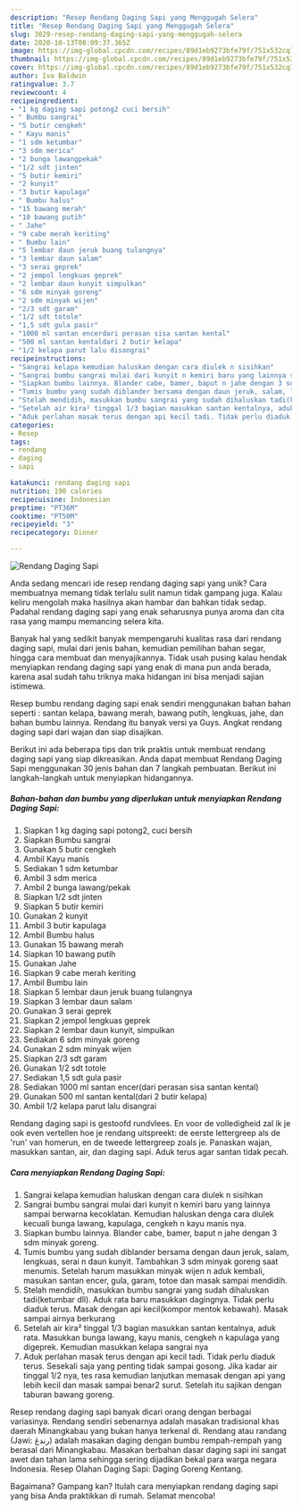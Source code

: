 ```yaml
---
description: "Resep Rendang Daging Sapi yang Menggugah Selera"
title: "Resep Rendang Daging Sapi yang Menggugah Selera"
slug: 3029-resep-rendang-daging-sapi-yang-menggugah-selera
date: 2020-10-13T08:09:37.365Z
image: https://img-global.cpcdn.com/recipes/89d1eb9273bfe79f/751x532cq70/rendang-daging-sapi-foto-resep-utama.jpg
thumbnail: https://img-global.cpcdn.com/recipes/89d1eb9273bfe79f/751x532cq70/rendang-daging-sapi-foto-resep-utama.jpg
cover: https://img-global.cpcdn.com/recipes/89d1eb9273bfe79f/751x532cq70/rendang-daging-sapi-foto-resep-utama.jpg
author: Iva Baldwin
ratingvalue: 3.7
reviewcount: 4
recipeingredient:
- "1 kg daging sapi potong2 cuci bersih"
- " Bumbu sangrai"
- "5 butir cengkeh"
- " Kayu manis"
- "1 sdm ketumbar"
- "3 sdm merica"
- "2 bunga lawangpekak"
- "1/2 sdt jinten"
- "5 butir kemiri"
- "2 kunyit"
- "3 butir kapulaga"
- " Bumbu halus"
- "15 bawang merah"
- "10 bawang putih"
- " Jahe"
- "9 cabe merah keriting"
- " Bumbu lain"
- "5 lembar daun jeruk buang tulangnya"
- "3 lembar daun salam"
- "3 serai geprek"
- "2 jempol lengkuas geprek"
- "2 lembar daun kunyit simpulkan"
- "6 sdm minyak goreng"
- "2 sdm minyak wijen"
- "2/3 sdt garam"
- "1/2 sdt totole"
- "1,5 sdt gula pasir"
- "1000 ml santan encerdari perasan sisa santan kental"
- "500 ml santan kentaldari 2 butir kelapa"
- "1/2 kelapa parut lalu disangrai"
recipeinstructions:
- "Sangrai kelapa kemudian haluskan dengan cara diulek n sisihkan"
- "Sangrai bumbu sangrai mulai dari kunyit n kemiri baru yang lainnya sampai berwarna kecoklatan. Kemudian haluskan denga cara diulek kecuali bunga lawang, kapulaga, cengkeh n kayu manis nya."
- "Siapkan bumbu lainnya. Blander cabe, bamer, baput n jahe dengan 3 sdm minyak goreng."
- "Tumis bumbu yang sudah diblander bersama dengan daun jeruk, salam, lengkuas, serai n daun kunyit. Tambahkan 3 sdm minyak goreng saat menumis. Setelah harum masukkan minyak wijen n aduk kembali, masukan santan encer, gula, garam, totoe dan masak sampai mendidih."
- "Stelah mendidih, masukkan bumbu sangrai yang sudah dihaluskan tadi(ketumbar dll). Aduk rata baru masukkan dagingnya. Tidak perlu diaduk terus. Masak dengan api kecil(kompor mentok kebawah). Masak sampai airnya berkurang"
- "Setelah air kira² tinggal 1/3 bagian masukkan santan kentalnya, aduk rata. Masukkan bunga lawang, kayu manis, cengkeh n kapulaga yang digeprek. Kemudian masukkan kelapa sangrai nya"
- "Aduk perlahan masak terus dengan api kecil tadi. Tidak perlu diaduk terus. Sesekali saja yang penting tidak sampai gosong. Jika kadar air tinggal 1/2 nya, tes rasa kemudian lanjutkan memasak dengan api yang lebih kecil dan masak sampai benar2 surut. Setelah itu sajikan dengan taburan bawang goreng."
categories:
- Resep
tags:
- rendang
- daging
- sapi

katakunci: rendang daging sapi 
nutrition: 190 calories
recipecuisine: Indonesian
preptime: "PT36M"
cooktime: "PT50M"
recipeyield: "3"
recipecategory: Dinner

---
```



![Rendang Daging Sapi](https://img-global.cpcdn.com/recipes/89d1eb9273bfe79f/751x532cq70/rendang-daging-sapi-foto-resep-utama.jpg)

Anda sedang mencari ide resep rendang daging sapi yang unik? Cara membuatnya memang tidak terlalu sulit namun tidak gampang juga. Kalau keliru mengolah maka hasilnya akan hambar dan bahkan tidak sedap. Padahal rendang daging sapi yang enak seharusnya punya aroma dan cita rasa yang mampu memancing selera kita.

Banyak hal yang sedikit banyak mempengaruhi kualitas rasa dari rendang daging sapi, mulai dari jenis bahan, kemudian pemilihan bahan segar, hingga cara membuat dan menyajikannya. Tidak usah pusing kalau hendak menyiapkan rendang daging sapi yang enak di mana pun anda berada, karena asal sudah tahu triknya maka hidangan ini bisa menjadi sajian istimewa.

Resep bumbu rendang daging sapi enak sendiri menggunakan bahan bahan seperti : santan kelapa, bawang merah, bawang putih, lengkuas, jahe, dan bahan bumbu lainnya. Rendang itu banyak versi ya Guys. Angkat rendang daging sapi dari wajan dan siap disajikan.


Berikut ini ada beberapa tips dan trik praktis untuk membuat rendang daging sapi yang siap dikreasikan. Anda dapat membuat Rendang Daging Sapi menggunakan 30 jenis bahan dan 7 langkah pembuatan. Berikut ini langkah-langkah untuk menyiapkan hidangannya.

<!--inarticleads1-->

##### Bahan-bahan dan bumbu yang diperlukan untuk menyiapkan Rendang Daging Sapi:

1. Siapkan 1 kg daging sapi potong2, cuci bersih
1. Siapkan  Bumbu sangrai
1. Gunakan 5 butir cengkeh
1. Ambil  Kayu manis
1. Sediakan 1 sdm ketumbar
1. Ambil 3 sdm merica
1. Ambil 2 bunga lawang/pekak
1. Siapkan 1/2 sdt jinten
1. Siapkan 5 butir kemiri
1. Gunakan 2 kunyit
1. Ambil 3 butir kapulaga
1. Ambil  Bumbu halus
1. Gunakan 15 bawang merah
1. Siapkan 10 bawang putih
1. Gunakan  Jahe
1. Siapkan 9 cabe merah keriting
1. Ambil  Bumbu lain
1. Siapkan 5 lembar daun jeruk buang tulangnya
1. Siapkan 3 lembar daun salam
1. Gunakan 3 serai geprek
1. Siapkan 2 jempol lengkuas geprek
1. Siapkan 2 lembar daun kunyit, simpulkan
1. Sediakan 6 sdm minyak goreng
1. Gunakan 2 sdm minyak wijen
1. Siapkan 2/3 sdt garam
1. Gunakan 1/2 sdt totole
1. Sediakan 1,5 sdt gula pasir
1. Sediakan 1000 ml santan encer(dari perasan sisa santan kental)
1. Gunakan 500 ml santan kental(dari 2 butir kelapa)
1. Ambil 1/2 kelapa parut lalu disangrai


Rendang daging sapi is gestoofd rundvlees. En voor de volledigheid zal ik je ook even vertellen hoe je rendang uitspreekt: de eerste lettergreep als de &#39;run&#39; van homerun, en de tweede lettergreep zoals je. Panaskan wajan, masukkan santan, air, dan daging sapi. Aduk terus agar santan tidak pecah. 

<!--inarticleads2-->

##### Cara menyiapkan Rendang Daging Sapi:

1. Sangrai kelapa kemudian haluskan dengan cara diulek n sisihkan
1. Sangrai bumbu sangrai mulai dari kunyit n kemiri baru yang lainnya sampai berwarna kecoklatan. Kemudian haluskan denga cara diulek kecuali bunga lawang, kapulaga, cengkeh n kayu manis nya.
1. Siapkan bumbu lainnya. Blander cabe, bamer, baput n jahe dengan 3 sdm minyak goreng.
1. Tumis bumbu yang sudah diblander bersama dengan daun jeruk, salam, lengkuas, serai n daun kunyit. Tambahkan 3 sdm minyak goreng saat menumis. Setelah harum masukkan minyak wijen n aduk kembali, masukan santan encer, gula, garam, totoe dan masak sampai mendidih.
1. Stelah mendidih, masukkan bumbu sangrai yang sudah dihaluskan tadi(ketumbar dll). Aduk rata baru masukkan dagingnya. Tidak perlu diaduk terus. Masak dengan api kecil(kompor mentok kebawah). Masak sampai airnya berkurang
1. Setelah air kira² tinggal 1/3 bagian masukkan santan kentalnya, aduk rata. Masukkan bunga lawang, kayu manis, cengkeh n kapulaga yang digeprek. Kemudian masukkan kelapa sangrai nya
1. Aduk perlahan masak terus dengan api kecil tadi. Tidak perlu diaduk terus. Sesekali saja yang penting tidak sampai gosong. Jika kadar air tinggal 1/2 nya, tes rasa kemudian lanjutkan memasak dengan api yang lebih kecil dan masak sampai benar2 surut. Setelah itu sajikan dengan taburan bawang goreng.


Resep rendang daging sapi banyak dicari orang dengan berbagai variasinya. Rendang sendiri sebenarnya adalah masakan tradisional khas daerah Minangkabau yang bukan hanya terkenal di. Rendang atau randang (Jawi: رندڠ) adalah masakan daging dengan bumbu rempah-rempah yang berasal dari Minangkabau. Masakan berbahan dasar daging sapi ini sangat awet dan tahan lama sehingga sering dijadikan bekal para warga negara Indonesia. Resep Olahan Daging Sapi: Daging Goreng Kentang. 

Bagaimana? Gampang kan? Itulah cara menyiapkan rendang daging sapi yang bisa Anda praktikkan di rumah. Selamat mencoba!
